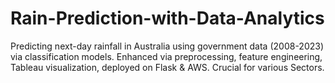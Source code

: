 # Rain-Prediction-with-Data-Analytics
Predicting next-day rainfall in Australia using government data (2008-2023) via classification models. Enhanced via preprocessing, feature engineering, Tableau visualization, deployed on Flask &amp; AWS. Crucial for various Sectors.
